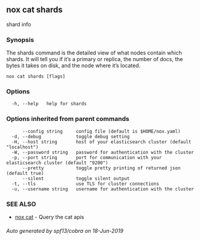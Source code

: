 ## nox cat shards

shard info

### Synopsis

The shards command is the detailed view of what nodes contain which shards.
It will tell you if it’s a primary or replica, the number of docs, the bytes it takes on disk, and the node where it’s located.

```
nox cat shards [flags]
```

### Options

```
  -h, --help   help for shards
```

### Options inherited from parent commands

```
      --config string     config file (default is $HOME/nox.yaml)
  -d, --debug             toggle debug setting
  -H, --host string       host of your elasticsearch cluster (default "localhost")
  -W, --password string   password for authentication with the cluster
  -p, --port string       port for communication with your elasticsearch cluster (default "9200")
      --pretty            toggle pretty printing of returned json (default true)
      --silent            toggle silent output
  -t, --tls               use TLS for cluster connections
  -u, --username string   username for authentication with the cluster
```

### SEE ALSO

* [nox cat](nox_cat.md)	 - Query the cat apis

###### Auto generated by spf13/cobra on 18-Jun-2019
